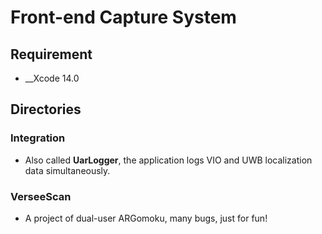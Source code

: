 # Front-end Capture System

## Requirement

* __Xcode 14.0

## Directories

### Integration
* Also called __UarLogger__, the application logs VIO and UWB localization data simultaneously.

### VerseeScan
* A project of dual-user ARGomoku, many bugs, just for fun!
